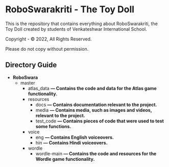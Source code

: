 # RoboSwarakriti - The Toy Doll
This is the repository that contains everything about RoboSwarakriti, the Toy Doll created by students of Venkateshwar International School.  

Copyright - © 2022, All Rights Reserved.  

Please do not copy without permission.  

## Directory Guide  
* **RoboSwara**
    * master
       * atlas_data **— Contains the code and data for the Atlas game functionality.**
       * resources
           * docs **— Contains documentation relevant to the project.**
           * media **— Contains media, such as images and videos, relevant to the project.**
           * test_code **— Contains pieces of code that were used to test some functions.**
       * voice
           * eng **— Contains English voiceovers.**
           * hin **— Contains Hindi voiceovers.**
       * wordle
           * wordle-main **— Contains the code and resources for the Wordle game functionality.**

